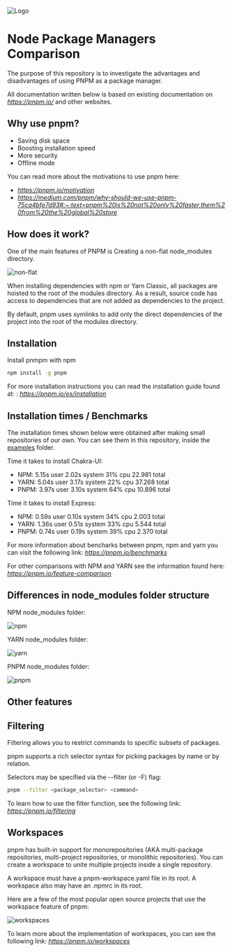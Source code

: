 ![Logo](https://pnpm.io/fr/img/pnpm-no-name-with-frame.svg)

# Node Package Managers Comparison

The purpose of this repository is to investigate the advantages and disadvantages of using PNPM as a package manager.

All documentation written below is based on existing documentation on _https://pnpm.io/_ and other websites.

## Why use pnpm?

- Saving disk space
- Boosting installation speed
- More security
- Offline mode

You can read more about the motivations to use pnpm here:

- _https://pnpm.io/motivation_
- _https://medium.com/pnpm/why-should-we-use-pnpm-75ca4bfe7d93#:~:text=pnpm%20is%20not%20only%20faster,them%20from%20the%20global%20store_

## How does it work?

One of the main features of PNPM is Creating a non-flat node_modules directory.

![non-flat](https://d33wubrfki0l68.cloudfront.net/64b2f62af3b1c3dc4314df0ec517d9661d03b934/aca71/assets/images/node-modules-structure-8ab301ddaed3b7530858b233f5b3be57.jpg)

When installing dependencies with npm or Yarn Classic, all packages are hoisted to the root of the modules directory. As a result, source code has access to dependencies that are not added as dependencies to the project.

By default, pnpm uses symlinks to add only the direct dependencies of the project into the root of the modules directory.

## Installation

Install pnmpm with npm

```bash
npm install -g pnpm
```

For more installation instructions you can read the installation guide found at: : _https://pnpm.io/es/installation_

## Installation times / Benchmarks

The installation times shown below were obtained after making small repositories of our own. You can see them in this repository, inside the [examples](./examples/) folder.

Time it takes to install Chakra-UI:

- NPM: 5.15s user 2.02s system 31% cpu 22.981 total
- YARN: 5.04s user 3.17s system 22% cpu 37.268 total
- PNPM: 3.97s user 3.10s system 64% cpu 10.896 total

Time it takes to install Express:

- NPM: 0.59s user 0.10s system 34% cpu 2.003 total
- YARN: 1.36s user 0.51s system 33% cpu 5.544 total
- PNPM: 0.74s user 0.19s system 39% cpu 2.370 total

For more information about bencharks between pnpm, npm and yarn you can visit the following link: _https://pnpm.io/benchmarks_

For other comparisons with NPM and YARN see the information found here: _https://pnpm.io/feature-comparison_

## Differences in node_modules folder structure

NPM node_modules folder:

![npm](./images/npm-project.png)

YARN node_modules folder:

![yarn](./images/yarn-project.png)

PNPM node_modules folder:

![pnpm](./images/pnpm-project.png)

## Other features

## Filtering

Filtering allows you to restrict commands to specific subsets of packages.

pnpm supports a rich selector syntax for picking packages by name or by relation.

Selectors may be specified via the --filter (or -F) flag:

```bash
pnpm --filter <package_selector> <command>
```

To learn how to use the filter function, see the following link: _https://pnpm.io/filtering_

## Workspaces

pnpm has built-in support for monorepositories (AKA multi-package repositories, multi-project repositories, or monolithic repositories). You can create a workspace to unite multiple projects inside a single repository.

A workspace must have a pnpm-workspace.yaml file in its root. A workspace also may have an .npmrc in its root.

Here are a few of the most popular open source projects that use the workspace feature of pnpm:

![workspaces](./images/pnpm-workspaces-examples.png)

To learn more about the implementation of workspaces, you can see the following link: _https://pnpm.io/workspaces_
